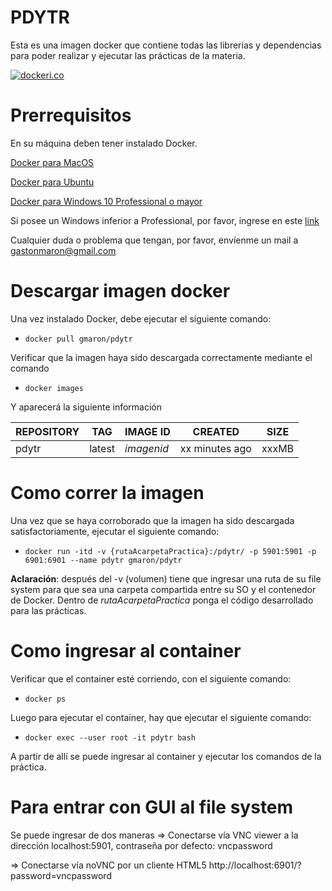 PDYTR
=====
Esta es una imagen docker que contiene todas las librerías y dependencias para poder realizar y ejecutar las prácticas de la materia.

[![dockeri.co](http://dockeri.co/image/gmaron/pdytr)](https://registry.hub.docker.com/u/gmaron/pdytr/)

Prerrequisitos
==============
En su máquina deben tener instalado Docker.

[Docker para MacOS](https://docs.docker.com/docker-for-mac/install/)

[Docker para Ubuntu](https://docs.docker.com/engine/installation/linux/docker-ce/ubuntu/)

[Docker para Windows 10 Professional o mayor](https://download.docker.com/win/stable/Docker%20for%20Windows%20Installer.exe)

Si posee un Windows inferior a Professional, por favor, ingrese en este [link](https://www.docker.com/products/docker-toolbox)

Cualquier duda o problema que tengan, por favor, envíenme un mail a [gastonmaron@gmail.com](mailto:gastonmaron@gmail.com)

Descargar imagen docker
=======================
Una vez instalado Docker, debe ejecutar el siguiente comando:
* ```docker pull gmaron/pdytr```

Verificar que la imagen haya sido descargada correctamente mediante el comando
* ```docker images```

Y aparecerá la siguiente información

| REPOSITORY | TAG    | IMAGE ID   | CREATED        | SIZE
| -----------|--------|------------|----------------|-------|
| pdytr      | latest | *imagenid* | xx minutes ago | xxxMB |

Como correr la imagen 
=====================
Una vez que se haya corroborado que la imagen ha sido descargada satisfactoriamente, ejecutar el siguiente comando:

* ```docker run -itd -v {rutaAcarpetaPractica}:/pdytr/ -p 5901:5901 -p 6901:6901 --name pdytr gmaron/pdytr```

**Aclaración**: después del -v (volumen) tiene que ingresar una ruta de su file system para que sea una carpeta compartida entre su SO y el contenedor de Docker. Dentro de *rutaAcarpetaPractica* ponga el código desarrollado para las prácticas. 

Como ingresar al container
==========================

Verificar que el container esté corriendo, con el siguiente comando:
* ```docker ps```

Luego para ejecutar el container, hay que ejecutar el siguiente comando:
* ```docker exec --user root -it pdytr bash```

A partir de allí se puede ingresar al container y ejecutar los comandos de la práctica.

Para entrar con GUI al file system
==================================

Se puede ingresar de dos maneras
=> Conectarse vía VNC viewer a la dirección localhost:5901, contraseña por defecto: vncpassword

=> Conectarse vía noVNC por un cliente HTML5  http://localhost:6901/?password=vncpassword
